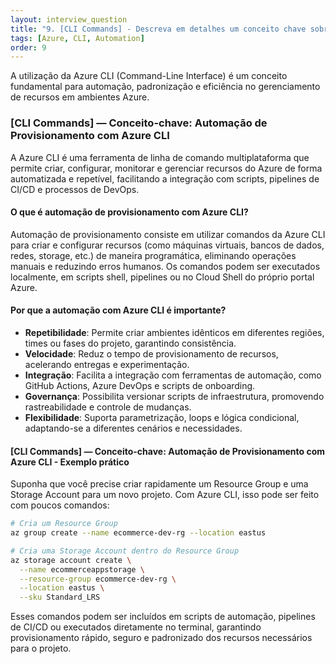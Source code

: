 ```yaml
---
layout: interview_question
title: "9. [CLI Commands] - Descreva em detalhes um conceito chave sobre CLI Commands relevante para arquitetura no Azure"
tags: [Azure, CLI, Automation]
order: 9
---
```


A utilização da Azure CLI (Command-Line Interface) é um conceito fundamental para automação, padronização e eficiência no gerenciamento de recursos em ambientes Azure.

### [CLI Commands] — Conceito-chave: Automação de Provisionamento com Azure CLI

A Azure CLI é uma ferramenta de linha de comando multiplataforma que permite criar, configurar, monitorar e gerenciar recursos do Azure de forma automatizada e repetível, facilitando a integração com scripts, pipelines de CI/CD e processos de DevOps.

#### O que é automação de provisionamento com Azure CLI?

Automação de provisionamento consiste em utilizar comandos da Azure CLI para criar e configurar recursos (como máquinas virtuais, bancos de dados, redes, storage, etc.) de maneira programática, eliminando operações manuais e reduzindo erros humanos. Os comandos podem ser executados localmente, em scripts shell, pipelines ou no Cloud Shell do próprio portal Azure.

#### Por que a automação com Azure CLI é importante?

- **Repetibilidade**: Permite criar ambientes idênticos em diferentes regiões, times ou fases do projeto, garantindo consistência.
- **Velocidade**: Reduz o tempo de provisionamento de recursos, acelerando entregas e experimentação.
- **Integração**: Facilita a integração com ferramentas de automação, como GitHub Actions, Azure DevOps e scripts de onboarding.
- **Governança**: Possibilita versionar scripts de infraestrutura, promovendo rastreabilidade e controle de mudanças.
- **Flexibilidade**: Suporta parametrização, loops e lógica condicional, adaptando-se a diferentes cenários e necessidades.

#### [CLI Commands] — Conceito-chave: Automação de Provisionamento com Azure CLI - Exemplo prático

Suponha que você precise criar rapidamente um Resource Group e uma Storage Account para um novo projeto. Com Azure CLI, isso pode ser feito com poucos comandos:

```sh
# Cria um Resource Group
az group create --name ecommerce-dev-rg --location eastus

# Cria uma Storage Account dentro do Resource Group
az storage account create \
  --name ecommerceappstorage \
  --resource-group ecommerce-dev-rg \
  --location eastus \
  --sku Standard_LRS
```

Esses comandos podem ser incluídos em scripts de automação, pipelines de CI/CD ou executados diretamente no terminal, garantindo provisionamento rápido, seguro e padronizado dos recursos necessários para o projeto.
